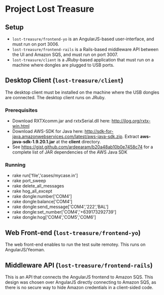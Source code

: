 # Project Lost Treasure

## Setup ##
* `lost-treasure/frontend-yo` is an AngularJS-based user-interface, and must run on port 3006.
* `lost-treasure/frontend-rails` is a Rails-based middleware API between the UI and Amazon SQS, and must run on port 3007.
* `lost-treasure/client` is a JRuby-based application that must run on a machine where dongles are plugged to USB ports.

## Desktop Client (`lost-treasure/client`) ##
The desktop client must be installed on the machine where the USB dongles are connected. The desktop client runs on JRuby.

### Prerequisites ###
* Download RXTXcomm.jar and rxtxSerial.dll here: http://jlog.org/rxtx-win.html
* Download AWS-SDK for Java here: http://sdk-for-java.amazonwebservices.com/latest/aws-java-sdk.zip. Extract **aws-java-sdk-1.9.20.1.jar** at the **client** directory.
* See https://gist.github.com/ardeearam/b20a48ab10b0e7458c74 for a complete list of JAR dependencies of the AWS Java SDK

### Running ###
* rake run['file','cases/mycase.in']
* rake port_sweep
* rake delete_all_messages
* rake hog_all_except
* rake dongle:number['COM4']
* rake dongle:balance['COM4']
* rake dongle:send_message['COM4','222','BAL']
* rake dongle:set_number['COM4','+639173292739']
* rake dongle:hog['COM4','COM5','COM6']

## Web Front-end (`lost-treasure/frontend-yo`) ##
The web front-end enables to run the test suite remotey. This runs on AngularJS/Yeoman.

## Middleware API (`lost-treasure/frontend-rails`) ##
This is an API that connects the AngularJS frontend to Amazon SQS. This design was chosen over AngularJS directly connecting
to Amazon SQS, as there is no secure way to hide Amazon credentials in a client-sided code. 
